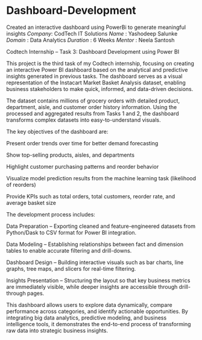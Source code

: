 # Dashboard-Development
Created an interactive dashboard using PowerBi to generate meaningful insights
*Company*: CodTech IT Solutions
*Name* : Yashodeep Salunke
*Domain* : Data Analytics
*Duration* : 6 Weeks
*Mentor* : Neela Santosh

Codtech Internship – Task 3: Dashboard Development using Power BI

This project is the third task of my Codtech internship, focusing on creating an interactive Power BI dashboard based on the analytical and predictive insights generated in previous tasks. The dashboard serves as a visual representation of the Instacart Market Basket Analysis dataset, enabling business stakeholders to make quick, informed, and data-driven decisions.

The dataset contains millions of grocery orders with detailed product, department, aisle, and customer order history information. Using the processed and aggregated results from Tasks 1 and 2, the dashboard transforms complex datasets into easy-to-understand visuals.

The key objectives of the dashboard are:

Present order trends over time for better demand forecasting

Show top-selling products, aisles, and departments

Highlight customer purchasing patterns and reorder behavior

Visualize model prediction results from the machine learning task (likelihood of reorders)

Provide KPIs such as total orders, total customers, reorder rate, and average basket size

The development process includes:

Data Preparation – Exporting cleaned and feature-engineered datasets from Python/Dask to CSV format for Power BI integration.

Data Modeling – Establishing relationships between fact and dimension tables to enable accurate filtering and drill-downs.

Dashboard Design – Building interactive visuals such as bar charts, line graphs, tree maps, and slicers for real-time filtering.

Insights Presentation – Structuring the layout so that key business metrics are immediately visible, while deeper insights are accessible through drill-through pages.

This dashboard allows users to explore data dynamically, compare performance across categories, and identify actionable opportunities. By integrating big data analytics, predictive modeling, and business intelligence tools, it demonstrates the end-to-end process of transforming raw data into strategic business insights.
